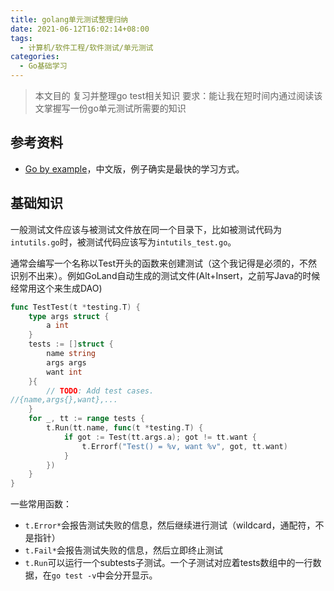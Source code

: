 ```yaml
---
title: golang单元测试整理归纳
date: 2021-06-12T16:02:14+08:00
tags:
  - 计算机/软件工程/软件测试/单元测试
categories:
  - Go基础学习
---
```


> 本文目的
> 复习并整理go test相关知识
> 要求：能让我在短时间内通过阅读该文掌握写一份go单元测试所需要的知识

## 参考资料
* [Go by example](https://gobyexample-cn.github.io/testing)，中文版，例子确实是最快的学习方式。

## 基础知识

一般测试文件应该与被测试文件放在同一个目录下，比如被测试代码为`intutils.go`时，被测试代码应该写为`intutils_test.go`。

通常会编写一个名称以Test开头的函数来创建测试（这个我记得是必须的，不然识别不出来）。例如GoLand自动生成的测试文件(Alt+Insert，之前写Java的时候经常用这个来生成DAO)
```go
func TestTest(t *testing.T) {
	type args struct {
		a int
	}
	tests := []struct {
		name string
		args args
		want int
	}{
		// TODO: Add test cases.
//{name,args{},want},...
	}
	for _, tt := range tests {
		t.Run(tt.name, func(t *testing.T) {
			if got := Test(tt.args.a); got != tt.want {
				t.Errorf("Test() = %v, want %v", got, tt.want)
			}
		})
	}
}
```
一些常用函数：
* `t.Error*`会报告测试失败的信息，然后继续进行测试（wildcard，通配符，不是指针）
* `t.Fail*`会报告测试失败的信息，然后立即终止测试
* `t.Run`可以运行一个subtests子测试。一个子测试对应着tests数组中的一行数据，在`go test -v`中会分开显示。